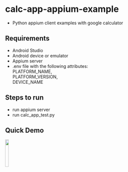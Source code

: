 # calc-app-appium-example
- Python appium client examples with google calculator

## Requirements
- Android Studio 
- Android device or emulator
- Appium server
- .env file with the following attributes:  
PLATFORM_NAME,  
PLATFORM_VERSION,  
DEVICE_NAME  

## Steps to run
- run appium server
- run calc_app_test.py


## Quick Demo
<img src="./demo.gif" width="15%" height="15%">
